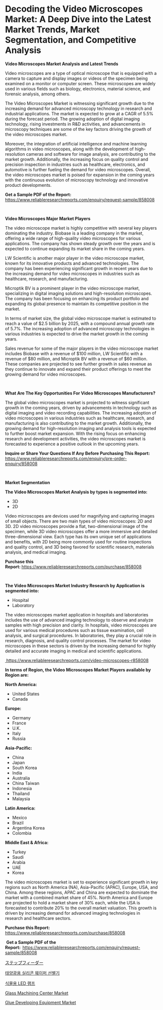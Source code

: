 <p><h1>Decoding the Video Microscopes Market: A Deep Dive into the Latest Market Trends, Market Segmentation, and Competitive Analysis</h1></p><p><strong>Video Microscopes Market Analysis and Latest Trends</strong></p>
<p><p>Video microscopes are a type of optical microscope that is equipped with a camera to capture and display images or videos of the specimen being examined on a monitor or computer screen. These microscopes are widely used in various fields such as biology, electronics, material science, and forensic analysis, among others.</p><p>The Video Microscopes Market is witnessing significant growth due to the increasing demand for advanced microscopy technology in research and industrial applications. The market is expected to grow at a CAGR of 5.5% during the forecast period. The growing adoption of digital imaging technology, rising investments in R&D activities, and advancements in microscopy techniques are some of the key factors driving the growth of the video microscopes market.</p><p>Moreover, the integration of artificial intelligence and machine learning algorithms in video microscopes, along with the development of high-resolution cameras and software for image analysis, are contributing to the market growth. Additionally, the increasing focus on quality control and precision inspection in industries such as healthcare, electronics, and automotive is further fueling the demand for video microscopes. Overall, the video microscopes market is poised for expansion in the coming years with the continuous evolution of microscopy technology and innovative product developments.</p></p>
<p><strong>Get a Sample PDF of the Report:&nbsp;</strong> <a href="https://www.reliableresearchreports.com/enquiry/request-sample/858008">https://www.reliableresearchreports.com/enquiry/request-sample/858008</a></p>
<p>&nbsp;</p>
<p><strong>Video Microscopes Major Market Players</strong></p>
<p><p>The video microscope market is highly competitive with several key players dominating the industry. Biobase is a leading company in the market, offering a wide range of high-quality video microscopes for various applications. The company has shown steady growth over the years and is expected to continue expanding its market share in the coming years.</p><p>LW Scientific is another major player in the video microscope market, known for its innovative products and advanced technologies. The company has been experiencing significant growth in recent years due to the increasing demand for video microscopes in industries such as healthcare, research, and manufacturing.</p><p>Microptik BV is a prominent player in the video microscope market, specializing in digital imaging solutions and high-resolution microscopes. The company has been focusing on enhancing its product portfolio and expanding its global presence to maintain its competitive position in the market.</p><p>In terms of market size, the global video microscope market is estimated to reach a value of $2.5 billion by 2025, with a compound annual growth rate of 5.7%. The increasing adoption of advanced microscopy technologies in various industries is expected to drive the market growth in the coming years.</p><p>Sales revenue for some of the major players in the video microscope market includes Biobase with a revenue of $100 million, LW Scientific with a revenue of $80 million, and Microptik BV with a revenue of $60 million. These companies are projected to see further growth in sales revenue as they continue to innovate and expand their product offerings to meet the growing demand for video microscopes.</p></p>
<p>&nbsp;</p>
<p><strong>What Are The Key Opportunities For Video Microscopes Manufacturers?</strong></p>
<p><p>The global video microscopes market is projected to witness significant growth in the coming years, driven by advancements in technology such as digital imaging and video recording capabilities. The increasing adoption of video microscopes in various industries such as healthcare, research, and manufacturing is also contributing to the market growth. Additionally, the growing demand for high-resolution imaging and analysis tools is expected to further boost market expansion. With the rising focus on enhancing research and development activities, the video microscopes market is forecasted to experience a positive outlook in the upcoming years.</p></p>
<p><strong>Inquire or Share Your Questions If Any Before Purchasing This Report:</strong> <a href="https://www.reliableresearchreports.com/enquiry/pre-order-enquiry/858008">https://www.reliableresearchreports.com/enquiry/pre-order-enquiry/858008</a></p>
<p>&nbsp;</p>
<p><strong>Market Segmentation</strong></p>
<p><strong>The Video Microscopes Market Analysis by types is segmented into:</strong></p>
<p><ul><li>3D</li><li>2D</li></ul></p>
<p><p>Video microscopes are devices used for magnifying and capturing images of small objects. There are two main types of video microscopes: 2D and 3D. 2D video microscopes provide a flat, two-dimensional image of the specimen, while 3D video microscopes offer a more immersive and detailed three-dimensional view. Each type has its own unique set of applications and benefits, with 2D being more commonly used for routine inspections and quality control, and 3D being favored for scientific research, materials analysis, and medical imaging.</p></p>
<p><strong>Purchase this Report:&nbsp;</strong><a href="https://www.reliableresearchreports.com/purchase/858008">https://www.reliableresearchreports.com/purchase/858008</a></p>
<p>&nbsp;</p>
<p><strong>The Video Microscopes Market Industry Research by Application is segmented into:</strong></p>
<p><ul><li>Hospital</li><li>Laboratory</li></ul></p>
<p><p>The video microscopes market application in hospitals and laboratories includes the use of advanced imaging technology to observe and analyze samples with high precision and clarity. In hospitals, video microscopes are used for various medical procedures such as tissue examination, cell analysis, and surgical procedures. In laboratories, they play a crucial role in research, diagnosis, and quality control processes. The market for video microscopes in these sectors is driven by the increasing demand for highly detailed and accurate imaging in medical and scientific applications.</p></p>
<p><a href="https://www.reliableresearchreports.com/video-microscopes-r858008">&nbsp;https://www.reliableresearchreports.com/video-microscopes-r858008</a></p>
<p><strong>In terms of Region, the Video Microscopes Market Players available by Region are:</strong></p>
<p>
    <p> <strong> North America: </strong>
        <ul>
            <li>United States</li>
            <li>Canada</li>
        </ul>
        </p> 
    <p> <strong> Europe: </strong>
        <ul>
            <li>Germany</li>
            <li>France</li>
            <li>U.K.</li>
            <li>Italy</li>
            <li>Russia</li>
        </ul>
        </p> 
    <p> <strong> Asia-Pacific: </strong>
        <ul>
            <li>China</li>
            <li>Japan</li>
            <li>South Korea</li>
            <li>India</li>
            <li>Australia</li>
            <li>China Taiwan</li>
            <li>Indonesia</li>
            <li>Thailand</li>
            <li>Malaysia</li>
        </ul>
        </p> 
    <p> <strong> Latin America: </strong>
        <ul>
            <li>Mexico</li>
            <li>Brazil</li>
            <li>Argentina Korea</li>
            <li>Colombia</li>
        </ul>
        </p> 
    <p> <strong> Middle East & Africa: </strong>
        <ul>
            <li>Turkey</li>
            <li>Saudi</li>
            <li>Arabia</li>
            <li>UAE</li>
            <li>Korea</li>
        </ul>
    </p>
    </p>
<p><p>The video microscopes market is set to experience significant growth in key regions such as North America (NA), Asia-Pacific (APAC), Europe, USA, and China. Among these regions, APAC and China are expected to dominate the market with a combined market share of 45%. North America and Europe are projected to hold a market share of 30% each, while the USA is forecasted to contribute 20% to the overall market valuation. This growth is driven by increasing demand for advanced imaging technologies in research and healthcare sectors.</p></p>
<p><strong>Purchase this Report: </strong><a href="https://www.reliableresearchreports.com/purchase/858008">https://www.reliableresearchreports.com/purchase/858008</a></p>
<p>&nbsp;<strong>Get a Sample PDF of the Report:&nbsp;&nbsp;</strong><a href="https://www.reliableresearchreports.com/enquiry/request-sample/858008">https://www.reliableresearchreports.com/enquiry/request-sample/858008</a></p>
<p><strong></strong></p>
<p><p><a href="https://github.com/CarlieShields/Market-Research-Report-List-1/blob/main/8381608167617.md">ステップフィーダー</a></p><p><a href="https://github.com/msujons1512/Market-Research-Report-List-1/blob/main/1031792181037.md">태양광용 실리콘 웨이퍼 선별기</a></p><p><a href="https://github.com/amuji413411/Market-Research-Report-List-1/blob/main/4309706181038.md">식물용 LED 램프</a></p><p><a href="https://github.com/kmatchooka/Market-Research-Report-List-1/blob/main/glass-machining-center-market.md">Glass Machining Center Market</a></p><p><a href="https://github.com/DarrenSipes1990/Market-Research-Report-List-1/blob/main/glue-developing-equipment-market.md">Glue Developing Equipment Market</a></p></p>